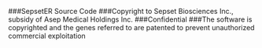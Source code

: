 ###SepsetER Source Code
###Copyright to Sepset Biosciences Inc., subsidy of Asep Medical Holdings Inc.
###Confidential
###The software is copyrighted and the genes referred to are patented to prevent unauthorized commercial exploitation
